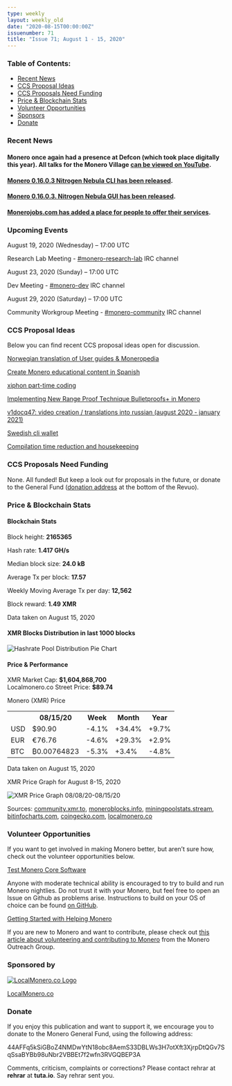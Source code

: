 ```yaml
---
type: weekly
layout: weekly_old
date: "2020-08-15T00:00:00Z"
issuenumber: 71
title: "Issue 71; August 1 - 15, 2020"
---
```


<h3>Table of Contents:</h3>
<ul class="contents">
    <li><a href="#news">Recent News</a></li>
    <li><a href="#ideas">CCS Proposal Ideas</a></li>
    <li><a href="#proposals">CCS Proposals Need Funding</a></li>
    <li><a href="#stats">Price & Blockchain Stats</a></li>
    <li><a href="#volunteer">Volunteer Opportunities</a></li>
    <li><a href="#sponsor">Sponsors</a></li>
    <li><a href="#donate">Donate</a></li>
</ul>

<h3 id="news">Recent News</h3>

<div class="newsbyte">
    <h4>Monero once again had a presence at Defcon (which took place digitally this year). All talks for the Monero Village <a href="https://www.youtube.com/playlist?list=PLsSYUeVwrHBn43BwoeplKKdJDFJFGH-9_" target="_blank">can be viewed on YouTube</a>.</h4>
</div>

<div class="newsbyte">
    <h4><a href="https://web.getmonero.org/2020/08/07/monero-0.16.0.3-released.html" target="_blank">Monero 0.16.0.3 Nitrogen Nebula CLI has been released</a>.</h4>
</div>

<div class="newsbyte">
    <h4><a href="https://web.getmonero.org/2020/08/09/monero-GUI-0.16.0.3-released.html" target="_blank">Monero 0.16.0.3. Nitrogen Nebula GUI has been released</a>.</h4>
</div>

<div class="newsbyte">
    <h4><a href="https://www.reddit.com/r/Monero/comments/i8gzbr/announcing_monero_services_on_monerojobscom/" target="_blank">Monerojobs.com has added a place for people to offer their services</a>.</h4>
</div>


<h3 id="events">Upcoming Events</h3>

<div class="event">
    <p class="date" markdown="1">August 19, 2020 (Wednesday) – 17:00 UTC</p>
    <p markdown="1">Research Lab Meeting - <a href="irc://chat.freenode.net/#monero-research-lab" target="_blank">#monero-research-lab</a> IRC channel</p>
</div>

<div class="event">
    <p class="date" markdown="1">August 23, 2020 (Sunday) – 17:00 UTC</p>
    <p markdown="1">Dev Meeting - <a href="irc://chat.freenode.net/#monero-dev" target="_blank">#monero-dev</a> IRC channel</p>
</div>

<div class="event">
    <p class="date" markdown="1">August 29, 2020 (Saturday) – 17:00 UTC</p>
    <p markdown="1">Community Workgroup Meeting - <a href="irc://chat.freenode.net/#monero-community" target="_blank">#monero-community</a> IRC channel</p>
</div>

<h3 id="ideas">CCS Proposal Ideas</h3>

<p>Below you can find recent CCS proposal ideas open for discussion.</p>

<div class="proposal">
<p><a href="https://repo.getmonero.org/monero-project/ccs-proposals/-/merge_requests/160" target="_blank">Norwegian translation of User guides & Moneropedia</a></p>
</div>

<div class="proposal">
<p><a href="https://repo.getmonero.org/monero-project/ccs-proposals/-/merge_requests/159" target="_blank">Create Monero educational content in Spanish</a></p>
</div>

<div class="proposal">
<p><a href="https://repo.getmonero.org/monero-project/ccs-proposals/-/merge_requests/157" target="_blank">xiphon part-time coding</a></p>
</div>

<div class="proposal">
<p><a href="https://repo.getmonero.org/monero-project/ccs-proposals/-/merge_requests/156" target="_blank">Implementing New Range Proof Technique Bulletproofs+ in Monero</a></p>
</div>

<div class="proposal">
<p><a href="https://repo.getmonero.org/monero-project/ccs-proposals/-/merge_requests/154" target="_blank">v1docq47: video creation / translations into russian (august 2020 - january 2021)</a></p>
</div>

<div class="proposal">
<p><a href="https://repo.getmonero.org/monero-project/ccs-proposals/-/merge_requests/147" target="_blank">Swedish cli wallet</a></p>
</div>

<div class="proposal">
<p><a href="https://repo.getmonero.org/monero-project/ccs-proposals/-/merge_requests/138" target="_blank">Compilation time reduction and housekeeping</a></p>
</div>

<h3 id="proposals">CCS Proposals Need Funding</h3>

<p>None. All funded! But keep a look out for proposals in the future, or donate to the General Fund (<a href="#donate">donation address</a> at the bottom of the Revuo).</p>

<h3 id="stats">Price & Blockchain Stats</h3>

<h4 class="stat">Blockchain Stats</h4>

<div class="bcstats">
    <p>Block height: <b>2165365</b></p>
    <p>Hash rate: <b>1.417 GH/s</b></p>
    <p>Median block size: <b>24.0 kB</b></p>
    <p>Average Tx per block: <b>17.57</b></p>
    <p>Weekly Moving Average Tx per day: <b>12,562</b></p>
    <p>Block reward: <b>1.49 XMR</b></p>
</div>
<p class="note">Data taken on August 15, 2020</p>

<h4 class="stat">XMR Blocks Distribution in last 1000 blocks</h4>
<p><img src="/img/hashrate-pool-distribution-0815.png" alt="Hashrate Pool Distribution Pie Chart"/></p>

<h4 class="stat">Price & Performance</h4>

<div class="price-intro">XMR Market Cap: <b>$1,604,868,700</b><br>Localmonero.co Street Price: <b>$89.74</b></div>

<p class="table-title">Monero (XMR) Price</p>
<table class="price-table">
  <tr class="row1">
    <th></th>
    <th>08/15/20</th>
    <th>Week</th>
    <th>Month</th>
    <th>Year</th>
  </tr>
  <tr>
    <td data-th="XMR to">USD</td>
    <td data-th="08/15/20">$90.90</td>
    <td data-th="Week" class="red">-4.1%</td>
    <td data-th="Month" class="green">+34.4%</td>
    <td data-th="Year" class="green">+9.7%</td>
  </tr>
  <tr class="row3">
    <td data-th="XMR to">EUR</td>
    <td data-th="08/15/20">€76.76</td>
    <td data-th="Week" class="red">-4.6%</td>
    <td data-th="Month" class="green">+29.3%</td>
    <td data-th="Year" class="green">+2.9%</td>
  </tr>
  <tr>
    <td data-th="XMR to">BTC</td>
    <td data-th="08/15/20">₿0.00764823</td>
    <td data-th="Week" class="red">-5.3%</td>
    <td data-th="Month" class="green">+3.4%</td>
    <td data-th="Year" class="red">-4.8%</td>
  </tr>
</table>
<p class="note">Data taken on August 15, 2020</p>

<p class="table-title">XMR Price Graph for August 8-15, 2020</p>

![XMR Price Graph 08/08/20-08/15/20](/img/weekly-chart-0815.png "XMR Price Graph 08/08/20-08/15/20") 

Sources: <a href="https://community.xmr.to/explorer/mainnet/" target="_blank">community.xmr.to</a>, <a href="https://moneroblocks.info/stats/transaction-stats" target="_blank">moneroblocks.info</a>, <a href="https://miningpoolstats.stream/monero" target="_blank">miningpoolstats.stream</a>, <a href="https://bitinfocharts.com/monero/" target="_blank">bitinfocharts.com</a>, <a href="https://www.coingecko.com/" target="_blank">coingecko.com</a>, <a href="https://localmonero.co/" target="_blank">localmonero.co</a>

<h3 id="volunteer">Volunteer Opportunities</h3>

<p>If you want to get involved in making Monero better, but aren’t sure how, check out the volunteer opportunities below.</p>

<div class="newsbyte">
    <p class="date"><a href="https://github.com/monero-project/monero" target="_blank">Test Monero Core Software</a></p>
    <p>Anyone with moderate technical ability is encouraged to try to build and run Monero nightlies. Do not trust it with your Monero, but feel free to open an Issue on Github as problems arise. Instructions to build on your OS of choice can be found <a href="https://github.com/monero-project/monero#compiling-monero-from-source" target="_blank">on GitHub</a>. </p>
</div>

<div class="newsbyte">
    <p class="date"><a href="https://github.com/monero-project/monero" target="_blank">Getting Started with Helping Monero</a></p>
    <p>If you are new to Monero and want to contribute, please check out <a href="https://www.monerooutreach.org/stories/getting-started-helping-monero.php" target="_blank">this article about volunteering and contributing to Monero</a> from the Monero Outreach Group. </p>
</div>

<h3 id="sponsor">Sponsored by</h3>

<p><a href="https://localmonero.co/" target="_blank"><img src="/img/localmonero-logo.png" alt="LocalMonero.co Logo" class="localmonero"></a></p>

<p class="text-center"><a href="https://localmonero.co/" target="_blank">LocalMonero.co</a></p>

<h3 id="donate">Donate</h3>

<p markdown="1">If you enjoy this publication and want to support it, we encourage you to donate to the Monero General Fund, using the following address:</p>

<p class="address" markdown="1">44AFFq5kSiGBoZ4NMDwYtN18obc8AemS33DBLWs3H7otXft3XjrpDtQGv7SqSsaBYBb98uNbr2VBBEt7f2wfn3RVGQBEP3A</p>

<!--p><a href="monero:44AFFq5kSiGBoZ4NMDwYtN18obc8AemS33DBLWs3H7otXft3XjrpDtQGv7SqSsaBYBb98uNbr2VBBEt7f2wfn3RVGQBEP3A" class="qr"><img src="/img/donate-monero.png"></a></p-->

Comments, criticism, complaints or corrections? Please contact rehrar at **rehrar** at **tuta.io**. Say rehrar sent you.